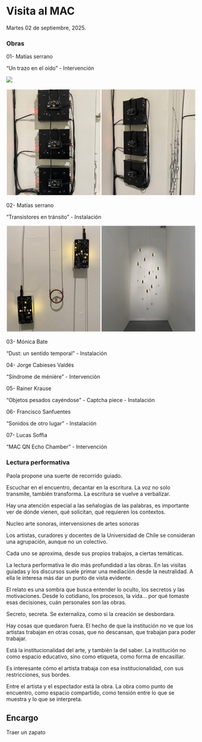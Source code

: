 # Visita al MAC

Martes 02 de septiembre, 2025.

### Obras

01- Matías serrano 

“Un trazo en el oído” - Intervención

![](recursos/tei-obra01)

![foto](recursos/tei-sesion05-01.jpeg)

02- Matías serrano 

“Transistores en tránsito” - Instalación

![foto](recursos/tei.sesion05-02.jpeg)

03- Mónica Bate

“Dust: un sentido temporal” - Instalación

04- Jorge Cabieses Valdés

“Síndrome de ménière” - Intervención 

05- Rainer Krause 

“Objetos pesados cayéndose” - Captcha piece - Instalación

06- Francisco Sanfuentes

“Sonidos de otro lugar” - Instalación 

07- Lucas Soffia 

“MAC QN Echo Chamber” - Intervención 

### Lectura performativa

Paola propone una suerte de recorrido guiado. 

Escuchar en el encuentro, decantar en la escritura. La voz no solo transmite, también transforma. La escritura se vuelve a verbalizar. 

Hay una atención especial a las señalogías de las palabras, es importante ver de dónde vienen, qué solicitan, qué requieren los contextos.

Nucleo arte sonoras, intervensiones de artes sonoras

Los artistas, curadores y docentes de la Universidad de Chile se consideran una agrupación, aunque no un colectivo.

Cada uno se aproxima, desde sus propios trabajos, a ciertas temáticas.

La lectura performativa le dio más profundidad a las obras. En las visitas guiadas y los discursos suele primar una mediación desde la neutralidad. A ella le interesa más dar un punto de vista evidente.

El relato es una sombra que busca entender lo oculto, los secretos y las motivaciones. Desde lo cotidiano, los procesos, la vida… por qué tomaste esas decisiones, cuán personales son las obras.

Secreto, secreta. Se externaliza, como si la creación se desbordara. 

Hay cosas que quedaron fuera. El hecho de que la institución no ve que los artistas trabajan en otras cosas, que no descansan, que trabajan para poder trabajar.

Está la institucionalidad del arte, y también la del saber. La institución no como espacio educativo, sino como etiqueta, como forma de encasillar. 

Es interesante cómo el artista trabaja con esa institucionalidad, con sus restricciones, sus bordes. 

Entre el artista y el espectador está la obra. La obra como punto de encuentro, como espacio compartido, como tensión entre lo que se muestra y lo que se interpreta.

## Encargo

Traer un zapato
